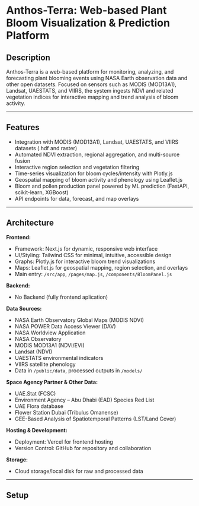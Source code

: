 # Anthos-Terra: Web-based Plant Bloom Visualization & Prediction Platform

## Description
Anthos-Terra is a web-based platform for monitoring, analyzing, and forecasting plant blooming events using NASA Earth observation data and other open datasets. Focused on sensors such as MODIS (MOD13A1), Landsat, UAESTATS, and VIIRS, the system ingests NDVI and related vegetation indices for interactive mapping and trend analysis of bloom activity.

---

## Features
- Integration with MODIS (MOD13A1), Landsat, UAESTATS, and VIIRS datasets (.hdf and raster)
- Automated NDVI extraction, regional aggregation, and multi-source fusion
- Interactive region selection and vegetation filtering
- Time-series visualization for bloom cycles/intensity with Plotly.js
- Geospatial mapping of bloom activity and phenology using Leaflet.js
- Bloom and pollen production panel powered by ML prediction (FastAPI, scikit-learn, XGBoost)
- API endpoints for data, forecast, and map overlays

---

## Architecture

**Frontend:**
- Framework: Next.js for dynamic, responsive web interface
- UI/Styling: Tailwind CSS for minimal, intuitive, accessible design
- Graphs: Plotly.js for interactive bloom trend visualizations
- Maps: Leaflet.js for geospatial mapping, region selection, and overlays
- Main entry: `/src/app`, `/pages/map.js`, `/components/BloomPanel.js`

**Backend:**
- No Backend (fully frontend aplication)

**Data Sources:**
- NASA Earth Observatory Global Maps (MODIS NDVI)
- NASA POWER Data Access Viewer (DAV)
- NASA Worldview Application
- NASA Observatory
- MODIS MOD13A1 (NDVI/EVI)
- Landsat (NDVI)
- UAESTATS environmental indicators
- VIIRS satellite phenology
- Data in `/public/data`, processed outputs in `/models/`

**Space Agency Partner & Other Data:**
- UAE.Stat (FCSC)
- Environment Agency – Abu Dhabi (EAD) Species Red List
- UAE Flora database
- Flower Station Dubai (Tribulus Omanense)
- GEE-Based Analysis of Spatiotemporal Patterns (LST/Land Cover)

**Hosting & Development:**
- Deployment: Vercel for frontend hosting
- Version Control: GitHub for repository and collaboration

**Storage:**
- Cloud storage/local disk for raw and processed data

---

## Setup

